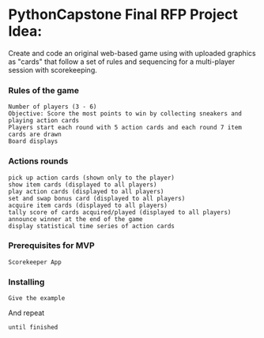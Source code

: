 # PythonCapstone Final RFP Project Idea: 
Create and code an original web-based  game using with uploaded graphics as "cards" that follow a set of rules and sequencing for a multi-player session with scorekeeping.

### Rules of the game
```
Number of players (3 - 6)
Objective: Score the most points to win by collecting sneakers and playing action cards
Players start each round with 5 action cards and each round 7 item cards are drawn
Board displays 
```    
### Actions rounds 
```
pick up action cards (shown only to the player)
show item cards (displayed to all players)
play action cards (displayed to all players)
set and swap bonus card (displayed to all players)
acquire item cards (displayed to all players)
tally score of cards acquired/played (displayed to all players)
announce winner at the end of the game
display statistical time series of action cards
```

### Prerequisites for MVP



```
Scorekeeper App
```

### Installing



```
Give the example
```

And repeat

```
until finished
```
